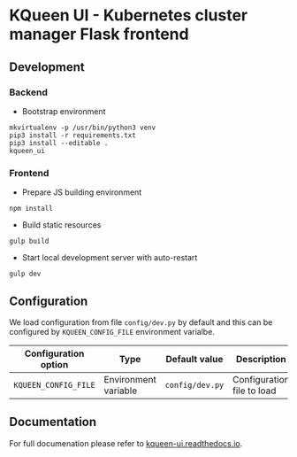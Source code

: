 # KQueen UI - Kubernetes cluster manager Flask frontend

## Development

### Backend

* Bootstrap environment

```
mkvirtualenv -p /usr/bin/python3 venv
pip3 install -r requirements.txt
pip3 install --editable .
kqueen_ui
```

### Frontend

* Prepare JS building environment

```
npm install
```

* Build static resources

```
gulp build
```

* Start local development server with auto-restart

```
gulp dev
```


## Configuration

We load configuration from file `config/dev.py` by default and this can be configured by `KQUEEN_CONFIG_FILE` environment varialbe.

| Configuration option | Type | Default value | Description |
| --- | --- | --- | --- |
| `KQUEEN_CONFIG_FILE` | Environment variable | `config/dev.py` | Configuration file to load |

## Documentation

For full documenation please refer to [kqueen-ui.readthedocs.io](http://kqueen-ui.readthedocs.io).

